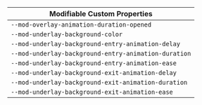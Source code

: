 | Modifiable Custom Properties                         |
| ---------------------------------------------------- |
| `--mod-overlay-animation-duration-opened`            |
| `--mod-underlay-background-color`                    |
| `--mod-underlay-background-entry-animation-delay`    |
| `--mod-underlay-background-entry-animation-duration` |
| `--mod-underlay-background-entry-animation-ease`     |
| `--mod-underlay-background-exit-animation-delay`     |
| `--mod-underlay-background-exit-animation-duration`  |
| `--mod-underlay-background-exit-animation-ease`      |

